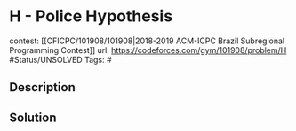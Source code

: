 # H - Police Hypothesis

contest: [[CFICPC/101908/101908|2018-2019 ACM-ICPC Brazil Subregional Programming Contest]]
url: https://codeforces.com/gym/101908/problem/H
#Status/UNSOLVED
Tags: #

## Description

## Solution

